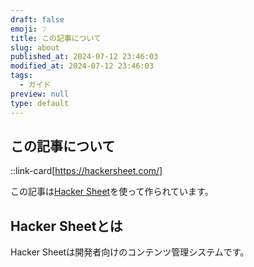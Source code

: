 ```yaml
---
draft: false
emoji: ❔
title: この記事について
slug: about
published_at: 2024-07-12 23:46:03
modified_at: 2024-07-12 23:46:03
tags:
  - ガイド
preview: null
type: default
---
```


## この記事について

::link-card[https://hackersheet.com/]

この記事は[Hacker Sheet](https://hackersheet.com)を使って作られています。

## Hacker Sheetとは

Hacker Sheetは開発者向けのコンテンツ管理システムです。
